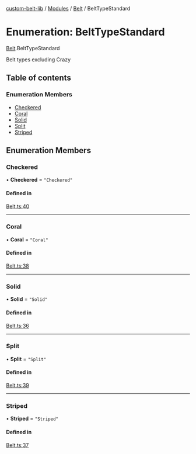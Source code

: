 [custom-belt-lib](../README.md) / [Modules](../modules.md) / [Belt](../modules/Belt.md) / BeltTypeStandard

# Enumeration: BeltTypeStandard

[Belt](../modules/Belt.md).BeltTypeStandard

Belt types excluding Crazy

## Table of contents

### Enumeration Members

- [Checkered](Belt.BeltTypeStandard.md#checkered)
- [Coral](Belt.BeltTypeStandard.md#coral)
- [Solid](Belt.BeltTypeStandard.md#solid)
- [Split](Belt.BeltTypeStandard.md#split)
- [Striped](Belt.BeltTypeStandard.md#striped)

## Enumeration Members

### Checkered

• **Checkered** = ``"Checkered"``

#### Defined in

[Belt.ts:40](https://github.com/jeffholst/custom-belt/blob/d7c3591/packages/custom-belt-lib/src/Belt.ts#L40)

___

### Coral

• **Coral** = ``"Coral"``

#### Defined in

[Belt.ts:38](https://github.com/jeffholst/custom-belt/blob/d7c3591/packages/custom-belt-lib/src/Belt.ts#L38)

___

### Solid

• **Solid** = ``"Solid"``

#### Defined in

[Belt.ts:36](https://github.com/jeffholst/custom-belt/blob/d7c3591/packages/custom-belt-lib/src/Belt.ts#L36)

___

### Split

• **Split** = ``"Split"``

#### Defined in

[Belt.ts:39](https://github.com/jeffholst/custom-belt/blob/d7c3591/packages/custom-belt-lib/src/Belt.ts#L39)

___

### Striped

• **Striped** = ``"Striped"``

#### Defined in

[Belt.ts:37](https://github.com/jeffholst/custom-belt/blob/d7c3591/packages/custom-belt-lib/src/Belt.ts#L37)
